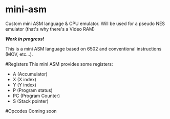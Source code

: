 # mini-asm
Custom mini ASM language &amp; CPU emulator. Will be used for a pseudo NES emulator (that's why there's a Video RAM)

***Work in progress!***

This is a mini ASM language based on 6502 and conventional instructions (MOV, etc...).

#Registers
This mini ASM provides some registers:
* A (Accumulator)
* X (X index)
* Y (Y index)
* P (Program status)
* PC (Program Counter)
* S (Stack pointer)

#Opcodes
Coming soon
